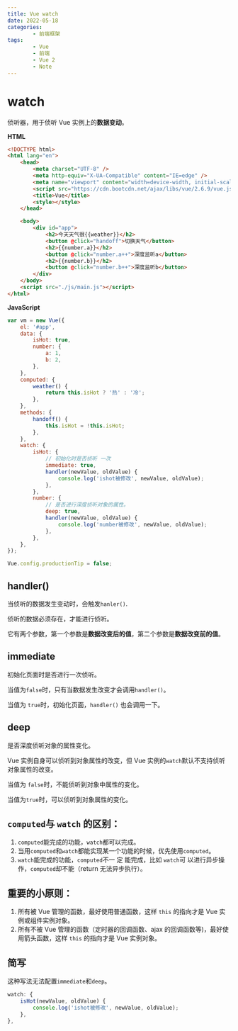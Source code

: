 ```yaml
---
title: Vue watch
date: 2022-05-18
categories:
        - 前端框架
tags:
        - Vue
        - 前端
        - Vue 2
        - Note
---
```


# watch

侦听器，用于侦听 Vue 实例上的**数据变动**。

**HTML**

```html
<!DOCTYPE html>
<html lang="en">
	<head>
		<meta charset="UTF-8" />
		<meta http-equiv="X-UA-Compatible" content="IE=edge" />
		<meta name="viewport" content="width=device-width, initial-scale=1.0" />
		<script src="https://cdn.bootcdn.net/ajax/libs/vue/2.6.9/vue.js"></script>
		<title>Vue</title>
		<style></style>
	</head>

	<body>
		<div id="app">
			<h2>今天天气很{{weather}}</h2>
			<button @click="handoff">切换天气</button>
			<h2>{{number.a}}</h2>
			<button @click="number.a++">深度监听a</button>
			<h2>{{number.b}}</h2>
			<button @click="number.b++">深度监听b</button>
		</div>
	</body>
	<script src="./js/main.js"></script>
</html>
```

**JavaScript**

```js
var vm = new Vue({
	el: '#app',
	data: {
		isHot: true,
		number: {
			a: 1,
			b: 2,
		},
	},
	computed: {
		weather() {
			return this.isHot ? '热' : '冷';
		},
	},
	methods: {
		handoff() {
			this.isHot = !this.isHot;
		},
	},
	watch: {
		isHot: {
			// 初始化时是否侦听 一次
			immediate: true,
			handler(newValue, oldValue) {
				console.log('ishot被修改', newValue, oldValue);
			},
		},
		number: {
			// 是否进行深度侦听对象的属性。
			deep: true,
			handler(newValue, oldValue) {
				console.log('number被修改', newValue, oldValue);
			},
		},
	},
});

Vue.config.productionTip = false;
```

## handler()

当侦听的数据发生变动时，会触发`hanler()`.

侦听的数据必须存在，才能进行侦听。

它有两个参数，第一个参数是**数据改变后的值**，第二个参数是**数据改变前的值**。

## immediate

初始化页面时是否进行一次侦听。

当值为`false`时，只有当数据发生改变才会调用`handler()`。

当值为 `true`时，初始化页面，`handler()` 也会调用一下。

## deep

是否深度侦听对象的属性变化。

Vue 实例自身可以侦听到对象属性的改变，但 Vue 实例的`watch`默认不支持侦听对象属性的改变。

当值为 `false`时，不能侦听到对象中属性的变化。

当值为`true`时，可以侦听到对象属性的变化。

## `computed`与 `watch` 的区别：

1. `computed`能完成的功能，`watch`都可以完成。
1. 当用`computed`和`watch`都能实现某一个功能的时候，优先使用`computed`。
1. `watch`能完成的功能，`computed`不一 定 能完成，比如 `watch`可 以进行异步操作，`computed`却不能（return 无法异步执行）。

## 重要的小原则：

1. 所有被 Vue 管理的函数，最好使用普通函数，这样 `this` 的指向才是 Vue 实例或组件实例对象。
2. 所有不被 Vue 管理的函数（定时器的回调函数、ajax 的回调函数等)，最好使用箭头函数，这样 `this` 的指向才是 Vue 实例对象。

## 简写

这种写法无法配置`immediate`和`deep`。

```js
watch: {
    isHot(newValue, oldValue) {
        console.log('ishot被修改', newValue, oldValue);
    },
},
```
